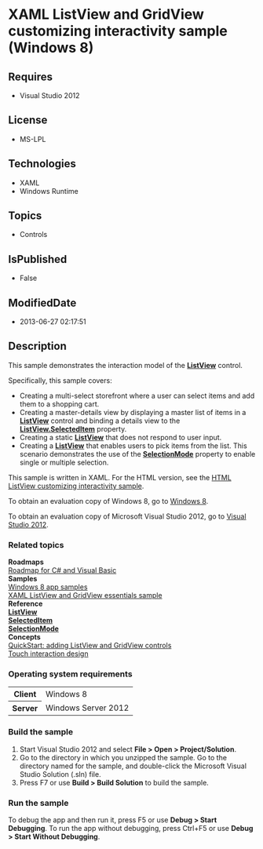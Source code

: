 # XAML ListView and GridView customizing interactivity sample (Windows 8)
## Requires
* Visual Studio 2012
## License
* MS-LPL
## Technologies
* XAML
* Windows Runtime
## Topics
* Controls
## IsPublished
* False
## ModifiedDate
* 2013-06-27 02:17:51
## Description

<div id="mainSection">
<p>This sample demonstrates the interaction model of the <a href="http://msdn.microsoft.com/library/windows/apps/br242878">
<b>ListView</b></a> control.</p>
<p>Specifically, this sample covers:</p>
<ul>
<li>Creating a multi-select storefront where a user can select items and add them to a shopping cart.
</li><li>Creating a master-details view by displaying a master list of items in a <a href="http://msdn.microsoft.com/library/windows/apps/br242878">
<b>ListView</b></a> control and binding a details view to the <a href="http://msdn.microsoft.com/library/windows/apps/br209770">
<b>ListView.SelectedItem</b></a> property. </li><li>Creating a static <a href="http://msdn.microsoft.com/library/windows/apps/br242878">
<b>ListView</b></a> that does not respond to user input. </li><li>Creating a <a href="http://msdn.microsoft.com/library/windows/apps/br242878">
<b>ListView</b></a> that enables users to pick items from the list. This scenario demonstrates the use of the
<a href="http://msdn.microsoft.com/library/windows/apps/br242878base_selectionmode">
<b>SelectionMode</b></a> property to enable single or multiple selection. </li></ul>
<p></p>
<p></p>
<p>This sample is written in XAML. For the HTML version, see the <a href=" http://go.microsoft.com/fwlink/p/?linkid=242396">
HTML ListView customizing interactivity sample</a>.</p>
<p>To obtain an evaluation copy of Windows&nbsp;8, go to <a href="http://go.microsoft.com/fwlink/p/?linkid=241655">
Windows&nbsp;8</a>.</p>
<p>To obtain an evaluation copy of Microsoft Visual Studio&nbsp;2012, go to <a href="http://go.microsoft.com/fwlink/p/?linkid=241656">
Visual Studio&nbsp;2012</a>.</p>
<h3><a id="related_topics"></a>Related topics</h3>
<dl><dt><b>Roadmaps</b> </dt><dt><a href="http://msdn.microsoft.com/library/windows/apps/br229583">Roadmap for C# and Visual Basic</a>
</dt><dt><b>Samples</b> </dt><dt><a href="http://go.microsoft.com/fwlink/p/?LinkID=227694">Windows 8 app samples</a>
</dt><dt><a href="http://go.microsoft.com/fwlink/p/?linkid=226608">XAML ListView and GridView essentials sample</a>
</dt><dt><b>Reference</b> </dt><dt><a href="http://msdn.microsoft.com/library/windows/apps/br242878"><b>ListView</b></a>
</dt><dt><a href="http://msdn.microsoft.com/library/windows/apps/br209770"><b>SelectedItem</b></a>
</dt><dt><a href="http://msdn.microsoft.com/library/windows/apps/br242878base_selectionmode"><b>SelectionMode</b></a>
</dt><dt><b>Concepts</b> </dt><dt><a href="http://msdn.microsoft.com/library/windows/apps/hh780650">QuickStart: adding ListView and GridView controls</a>
</dt><dt><a href="http://msdn.microsoft.com/library/windows/apps/hh465415">Touch interaction design</a>
</dt></dl>
<h3>Operating system requirements</h3>
<table>
<tbody>
<tr>
<th>Client</th>
<td><dt>Windows&nbsp;8 </dt></td>
</tr>
<tr>
<th>Server</th>
<td><dt>Windows Server&nbsp;2012 </dt></td>
</tr>
</tbody>
</table>
<h3>Build the sample</h3>
<ol>
<li>Start Visual Studio&nbsp;2012 and select <b>File &gt; Open &gt; Project/Solution</b>.
</li><li>Go to the directory in which you unzipped the sample. Go to the directory named for the sample, and double-click the Microsoft Visual Studio Solution (.sln) file.
</li><li>Press F7 or use <b>Build &gt; Build Solution</b> to build the sample. </li></ol>
<h3>Run the sample</h3>
<p>To debug the app and then run it, press F5 or use <b>Debug &gt; Start Debugging</b>. To run the app without debugging, press Ctrl&#43;F5 or use
<b>Debug &gt; Start Without Debugging</b>. </p>
</div>
